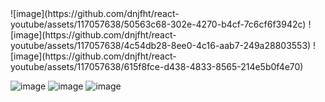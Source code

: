 <div style="margin:0 auto;">
![image](https://github.com/dnjfht/react-youtube/assets/117057638/50563c68-302e-4270-b4cf-7c6cf6f3942c)
![image](https://github.com/dnjfht/react-youtube/assets/117057638/4c54db28-8ee0-4c16-aab7-249a28803553)
![image](https://github.com/dnjfht/react-youtube/assets/117057638/615f8fce-d438-4833-8565-214e5b0f4e70)

![image](https://github.com/dnjfht/react-youtube/assets/117057638/9cd5a06c-6542-43ab-95e8-fbd63b6d96c5)
![image](https://github.com/dnjfht/react-youtube/assets/117057638/3ac778d1-58b4-4b21-a4c9-4030cd389ef6)
![image](https://github.com/dnjfht/react-youtube/assets/117057638/661a8782-537e-4ab4-a17c-3ee101740763)
</div>

